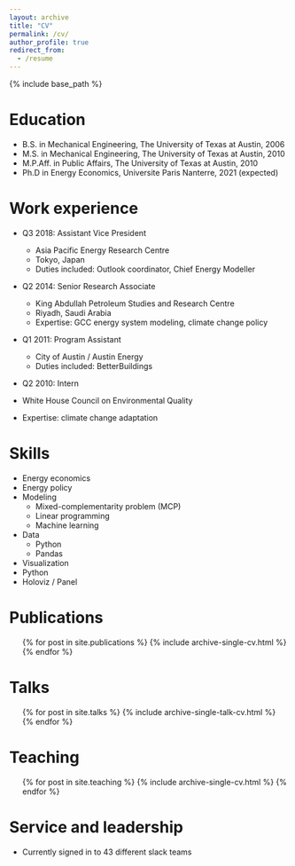 ```yaml
---
layout: archive
title: "CV"
permalink: /cv/
author_profile: true
redirect_from:
  - /resume
---
```


{% include base_path %}

Education
======
* B.S. in Mechanical Engineering, The University of Texas at Austin, 2006
* M.S. in Mechanical Engineering, The University of Texas at Austin, 2010
* M.P.Aff. in Public Affairs, The University of Texas at Austin, 2010
* Ph.D in Energy Economics, Universite Paris Nanterre, 2021 (expected)

Work experience
======
* Q3 2018: Assistant Vice President
  * Asia Pacific Energy Research Centre
  * Tokyo, Japan
  * Duties included: Outlook coordinator, Chief Energy Modeller

* Q2 2014: Senior Research Associate
  * King Abdullah Petroleum Studies and Research Centre
  * Riyadh, Saudi Arabia
  * Expertise: GCC energy system modeling, climate change policy

* Q1 2011: Program Assistant
  * City of Austin / Austin Energy
  * Duties included: BetterBuildings

* Q2 2010: Intern
 * White House Council on Environmental Quality
 * Expertise: climate change adaptation 
  
Skills
======
* Energy economics
* Energy policy
* Modeling
  * Mixed-complementarity problem (MCP)
  * Linear programming
  * Machine learning
* Data
  * Python
  * Pandas
* Visualization
 * Python
 * Holoviz / Panel

Publications
======
  <ul>{% for post in site.publications %}
    {% include archive-single-cv.html %}
  {% endfor %}</ul>
  
Talks
======
  <ul>{% for post in site.talks %}
    {% include archive-single-talk-cv.html %}
  {% endfor %}</ul>
  
Teaching
======
  <ul>{% for post in site.teaching %}
    {% include archive-single-cv.html %}
  {% endfor %}</ul>
  
Service and leadership
======
* Currently signed in to 43 different slack teams
